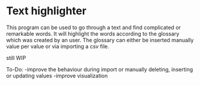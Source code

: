 # Text highlighter 

This program can be used to go through a text and find complicated or remarkable words. It will highlight the words according to the glossary which was created by an user. The glossary can either be inserted manually value per value or via importing a csv file.

still WIP

To-Do:
-improve the behaviour during import or manually deleting, inserting or updating values
-improve visualization